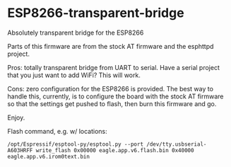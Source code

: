 ESP8266-transparent-bridge
==========================

Absolutely transparent bridge for the ESP8266

Parts of this firmware are from the stock AT firmware and the esphttpd project.

Pros: totally transparent bridge from UART to serial.  Have a serial project that you just want to add WiFi?  This will work.

Cons: zero configuration for the ESP8266 is provided.  The best way to handle this, currently, is to configure the board with the stock AT firmware so that the settings get pushed to flash, then burn this firmware and go.

Enjoy.

Flash command, e.g. w/ locations:
```
/opt/Espressif/esptool-py/esptool.py --port /dev/tty.usbserial-A603HRFF write_flash 0x00000 eagle.app.v6.flash.bin 0x40000 eagle.app.v6.irom0text.bin
```
